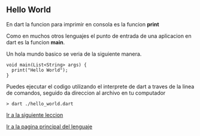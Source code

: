 
## Hello World

En dart la funcion para imprimir en consola es la funcion **print**

Como en muchos otros lenguajes el punto de entrada de una aplicacion en dart es la funcion **main**.

Un hola mundo basico se veria de la siguiente manera.

```
void main(List<String> args) {
  print("Hello World");
}
```

Puedes ejecutar el codigo utilizando el interprete de dart a traves de la linea de comandos, seguido da direccion al archivo en tu computador

```
> dart ./hello_world.dart
```




[Ir a la siguiente leccion](./01_lenguaje.md) 
 

[Ir a la pagina principal del lenguaje](./index.md) 

